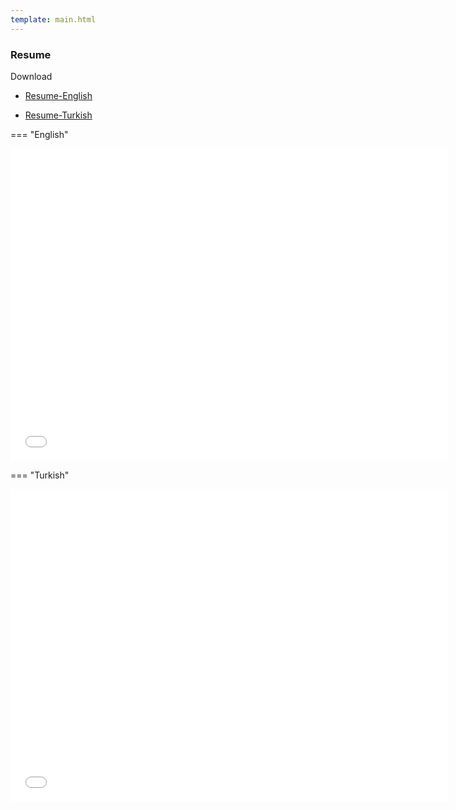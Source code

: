 ```yaml
---
template: main.html
---
```


### Resume

Download 

- [Resume-English](ugur_coruh_en_cv.pdf)

- [Resume-Turkish](ugur_coruh_tr_cv.pdf)

=== "English"

<iframe width=700, height=500 frameBorder=0 src="ugur_coruh_en_cv.pdf"></iframe>

=== "Turkish"

<iframe width=700, height=500 frameBorder=0 src="ugur_coruh_tr_cv.pdf"></iframe>
